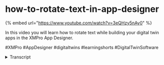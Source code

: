 # how-to-rotate-text-in-app-designer
{% embed url="https://www.youtube.com/watch?v=3eQHzy5nAy0" %}



In this video you will learn how to rotate text while building your digital twin apps in the XMPro App Designer. 

#XMPro #AppDesigner #digitaltwins #learningshorts #DigitalTwinSoftware
<details>
<summary>Transcript</summary>In this video you will learn how to rotate text while building your digital twin apps in the XMPro App Designer. 

#XMPro #AppDesigner #digitaltwins #learningshorts #DigitalTwinSoftware
in this video we will discuss how to

rotate text in the XM Pro app designer

to get started select the appropriate

text

navigate to block styling and then

extras under the transform blade enter

the degree of rotation that you would

like to apply to the z-axis that's it

you can now save the change and launch

your application to view the live

results
</details>
